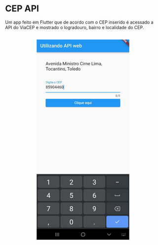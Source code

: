# CEP API  

Um app feito em Flutter que de acordo com o CEP inserido é acessado a API do ViaCEP e mostrado o logradouro, bairro e localidade do CEP.  
  
<br>
<div align="center">
  <img src="https://github.com/RafaelGasparoto/CEP_API/blob/main/imagens/imagem_app.jfif" width= 300px/>
</div>
